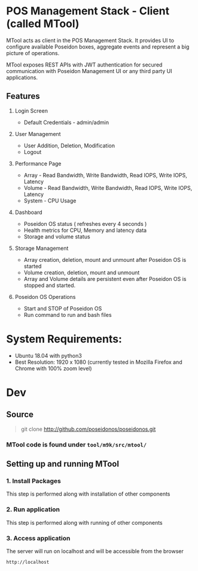 # POS Management Stack - Client (called MTool) 
MTool acts as client in the POS Management Stack. It provides UI to configure available Poseidon boxes, aggregate events and represent a big picture of operations.

MTool exposes REST APIs with JWT authentication for secured communication with Poseidon Management UI or any third party UI applications.


## Features
1. Login Screen
   - Default Credentials - admin/admin

2. User Management
   - User Addition, Deletion, Modification
   - Logout   

3. Performance Page
   - Array - Read Bandwidth, Write Bandwidth, Read IOPS, Write IOPS, Latency
   - Volume - Read Bandwidth, Write Bandwidth, Read IOPS, Write IOPS, Latency
   - System - CPU Usage

4. Dashboard
   - Poseidon OS status ( refreshes every 4 seconds )
   - Health metrics for CPU, Memory and latency data
   - Storage and volume status
   
5. Storage Management
   - Array creation, deletion, mount and unmount after Poseidon OS is started
   - Volume creation, deletion, mount and unmount 
   - Array and Volume details are persistent even after Poseidon OS is stopped and started.
   
6. Poseidon OS Operations
   - Start and STOP of Poseidon OS 
   - Run command to run and bash files  

# System Requirements: 
- Ubuntu 18.04 with python3 
- Best Resolution: 1920 x 1080 (currently tested in Mozilla Firefox and Chrome with 100% zoom level)

# Dev 
## Source 
> git clone http://github.com/poseidonos/poseidonos.git 
### MTool code is found under `tool/m9k/src/mtool/`

## Setting up and running MTool

### 1. Install Packages
This step is performed along with installation of other components  

### 2. Run application
This step is performed along with running of other components  

### 3. Access application
The server will run on localhost and will be accessible from the browser

`
http://localhost
`
